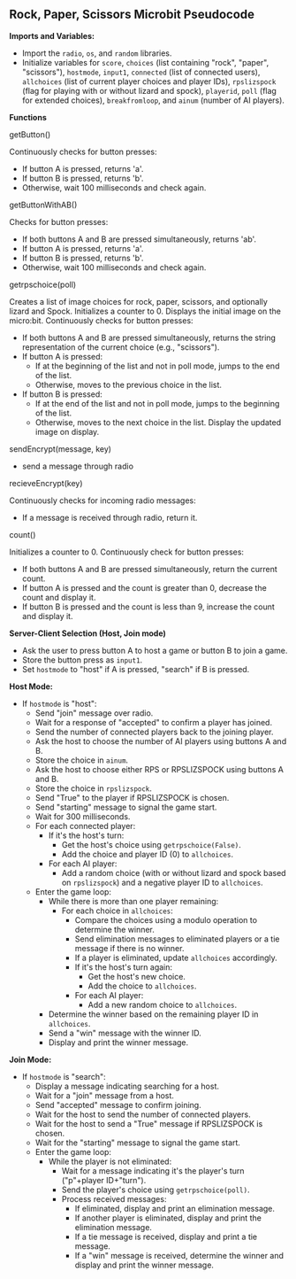 ## Rock, Paper, Scissors Microbit Pseudocode

**Imports and Variables:**

- Import the `radio`, `os`, and `random` libraries.
- Initialize variables for `score`, `choices` (list containing "rock", "paper", "scissors"), `hostmode`, `input1`, `connected` (list of connected users), `allchoices` (list of current player choices and player IDs), `rpslizspock` (flag for playing with or without lizard and spock), `playerid`, `poll` (flag for extended choices), `breakfromloop`, and `ainum` (number of AI players).

**Functions**

getButton()

Continuously checks for button presses:

* If button A is pressed, returns 'a'.
* If button B is pressed, returns 'b'.
* Otherwise, wait 100 milliseconds and check again.

getButtonWithAB()

Checks for button presses:

* If both buttons A and B are pressed simultaneously, returns 'ab'.
* If button A is pressed, returns 'a'.
* If button B is pressed, returns 'b'.
* Otherwise, wait 100 milliseconds and check again.



getrpschoice(poll)

Creates a list of image choices for rock, paper, scissors, and optionally lizard and Spock. Initializes a counter to 0. Displays the initial image on the micro:bit. Continuously checks for button presses:

* If both buttons A and B are pressed simultaneously, returns the string representation of the current choice (e.g., "scissors").
* If button A is pressed:
    * If at the beginning of the list and not in poll mode, jumps to the end of the list.
    * Otherwise, moves to the previous choice in the list.
* If button B is pressed:
    * If at the end of the list and not in poll mode, jumps to the beginning of the list.
    * Otherwise, moves to the next choice in the list.
Display the updated image on display.

sendEncrypt(message, key)

* send a message through radio

recieveEncrypt(key)

Continuously checks for incoming radio messages:

* If a message is received through radio, return it.

count()

Initializes a counter to 0. Continuously check for button presses:

* If both buttons A and B are pressed simultaneously, return the current count.
* If button A is pressed and the count is greater than 0, decrease the count and display it.
* If button B is pressed and the count is less than 9, increase the count and display it.

**Server-Client Selection (Host, Join mode)**

- Ask the user to press button A to host a game or button B to join a game.
- Store the button press as `input1`.
- Set `hostmode` to "host" if A is pressed, "search" if B is pressed.

**Host Mode:**

- If `hostmode` is "host":
    - Send "join" message over radio.
    - Wait for a response of "accepted" to confirm a player has joined.
    - Send the number of connected players back to the joining player.
    - Ask the host to choose the number of AI players using buttons A and B.
    - Store the choice in `ainum`.
    - Ask the host to choose either RPS or RPSLIZSPOCK using buttons A and B.
    - Store the choice in `rpslizspock`.
    - Send "True" to the player if RPSLIZSPOCK is chosen.
    - Send "starting" message to signal the game start.
    - Wait for 300 milliseconds.
    - For each connected player:
        - If it's the host's turn:
            - Get the host's choice using `getrpschoice(False)`.
            - Add the choice and player ID (0) to `allchoices`.
        - For each AI player:
            - Add a random choice (with or without lizard and spock based on `rpslizspock`) and a negative player ID to `allchoices`.
    - Enter the game loop:
        - While there is more than one player remaining:
            - For each choice in `allchoices`:
                - Compare the choices using a modulo operation to determine the winner.
                - Send elimination messages to eliminated players or a tie message if there is no winner.
                - If a player is eliminated, update `allchoices` accordingly.
                - If it's the host's turn again:
                    - Get the host's new choice.
                    - Add the choice to `allchoices`.
                - For each AI player:
                    - Add a new random choice to `allchoices`.
        - Determine the winner based on the remaining player ID in `allchoices`.
        - Send a "win" message with the winner ID.
        - Display and print the winner message.

**Join Mode:**

- If `hostmode` is "search":
    - Display a message indicating searching for a host.
    - Wait for a "join" message from a host.
    - Send "accepted" message to confirm joining.
    - Wait for the host to send the number of connected players.
    - Wait for the host to send a "True" message if RPSLIZSPOCK is chosen.
    - Wait for the "starting" message to signal the game start.
    - Enter the game loop:
        - While the player is not eliminated:
            - Wait for a message indicating it's the player's turn ("p"+player ID+"turn").
            - Send the player's choice using `getrpschoice(poll)`.
            - Process received messages:
                - If eliminated, display and print an elimination message.
                - If another player is eliminated, display and print the elimination message.
                - If a tie message is received, display and print a tie message.
                - If a "win" message is received, determine the winner and display and print the winner message.
